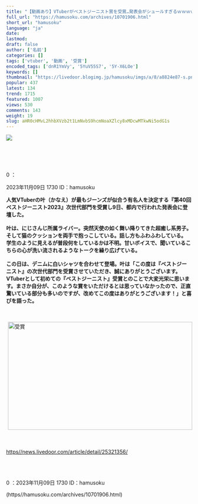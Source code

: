 ```yaml
---
title: "【動画あり】VTuberがベストジーニスト賞を受賞…発表会がシュールすぎるｗｗｗｗｗｗｗｗｗｗｗ"
full_url: "https://hamusoku.com/archives/10701906.html"
short_url: "hamusoku"
language: "ja"
date: 
lastmod: 
draft: false
author: ['名前']
categories: []
tags: ['vtuber', '動画', '受賞']
encoded_tags: ['dnR1YmVy', '5YuV55S7', '5Y-X6LOe']
keywords: []
thumbnail: "https://livedoor.blogimg.jp/hamusoku/imgs/a/8/a8824e87-s.png"
popular: 437
latest: 134
trend: 1715
featured: 1007
views: 530
comments: 143
weight: 19
slug: aHR0cHMvL2hhbXVzb2t1LmNvbS9hcmNoaXZlcy8xMDcwMTkwNi5odG1s
---
```


![](https://livedoor.blogimg.jp/hamusoku/imgs/a/8/a8824e87-s.png)

<div><br> <br> <br> <br> 0 ：<p></p> 2023年11月09日 1730 ID：hamusoku<br> <p><p><b> 人気VTuberの叶（かなえ）が最もジーンズが似合う有名人を決定する『第40回ベストジーニスト2023』次世代部門を受賞し9日、都内で行われた発表会に登壇した。<br> <br> 叶は、にじさんじ所属ライバー。突然天使の如く舞い降りてきた超癒し系男子。そして猫のクッションを両手で抱っこしている。話し方もふわふわしている。 学生のように見えるが普段何をしているかは不明。甘いボイスで、聞いているこちらの心が洗い流されるようなトークを繰り広げている。<br> <br> この日は、デニムに白いシャツを合わせて登場。叶は「この度は『ベストジーニスト』の次世代部門を受賞させていただき、誠にありがとうございます。VTuberとして初めての『ベストジーニスト』受賞とのことで大変光栄に思います。まさか自分が、このような賞をいただけるとは思っていなかったので、正直驚いている部分も多いのですが、改めてこの度はありがとうございます！」と喜びを語った。</b></p></p><br> <br> <a href='https//livedoor.blogimg.jp/hamusoku/imgs/9/d/9db1c8d3.png' title='受賞' target='_blank'><img src='https//livedoor.blogimg.jp/hamusoku/imgs/9/d/9db1c8d3-s.png' width='500' height='293' border='0' alt='受賞' hspace='5' class='pict'></a><br> <br> <br> <br> <a href='https//news.livedoor.com/article/detail/25321356/' target='_blank' title=''>https//news.livedoor.com/article/detail/25321356/</a><br> <br> <br> <br> <p>0 ：2023年11月09日 1730 ID：hamusoku</p></div>

(https//hamusoku.com/archives/10701906.html)
